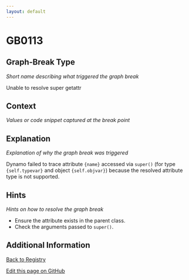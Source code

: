 ```yaml
---
layout: default
---
```

# GB0113

## Graph-Break Type
*Short name describing what triggered the graph break*

Unable to resolve super getattr

## Context
*Values or code snippet captured at the break point*



## Explanation
*Explanation of why the graph break was triggered*

Dynamo failed to trace attribute `{name}` accessed via `super()` (for type `{self.typevar}` and object `{self.objvar}`) because the resolved attribute type is not supported.

## Hints
*Hints on how to resolve the graph break*

- Ensure the attribute exists in the parent class.
- Check the arguments passed to `super()`.


## Additional Information

<!-- ADDITIONAL INFORMATION START - Add custom information below this line -->

<!-- ADDITIONAL INFORMATION END -->

[Back to Registry](../index.html)

[Edit this page on GitHub](https://github.com/pytorch-labs/compile-graph-break-site/edit/main/docs/gb/gb0113.md)
